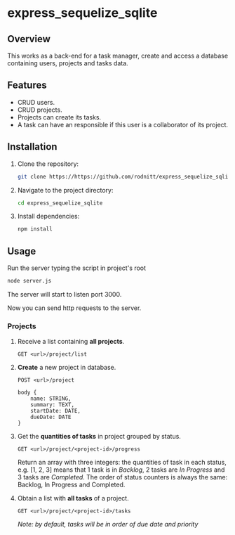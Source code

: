 # express_sequelize_sqlite

## Overview
This works as a back-end for a task manager, create and access a database containing users, projects and tasks data.

## Features
- CRUD users.
- CRUD projects.
- Projects can create its tasks.
- A task can have an responsible if this user is a collaborator of its project.

## Installation
1. Clone the repository:
    ```bash
    git clone https://https://github.com/rodnitt/express_sequelize_sqlite.git
    ```
2. Navigate to the project directory:
    ```bash
    cd express_sequelize_sqlite
    ```
3. Install dependencies:
    ```bash
    npm install
    ```

## Usage
Run the server typing the script in project's root
```bash
node server.js
```
The server will start to listen port 3000.

Now you can send http requests to the server.

### Projects
1. Receive a list containing **all projects**.
    ```
    GET <url>/project/list
    ```

1. **Create** a new project in database.
    ```
    POST <url>/project

    body {
        name: STRING,
        summary: TEXT,
        startDate: DATE,
        dueDate: DATE
    }
    ```

1. Get the **quantities of tasks** in project grouped by status.
    ```
    GET <url>/project/<project-id>/progress
    ```
    Return an array with three integers: the quantities of task in each status, e.g. [1, 2, 3] means that 1 task is in *Backlog*, 2 tasks are *In Progress* and 3 tasks are *Completed*. The order of status counters is always the same: Backlog, In Progress and Completed.

1. Obtain a list with **all tasks** of a project.
    ```
    GET <url>/project/<project-id>/tasks
    ```
    *Note: by default, tasks will be in order of due date and priority*